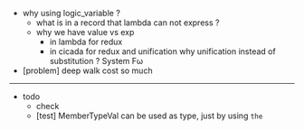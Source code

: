 - why using logic_variable ?
  - what is in a record that lambda can not express ?
  - why we have value vs exp
    - in lambda
      for redux
    - in cicada
      for redux and unification
      why unification instead of substitution ?
      System Fω
- [problem] deep walk cost so much
------
- todo
  - check
  - [test] MemberTypeVal can be used as type, just by using `the`
